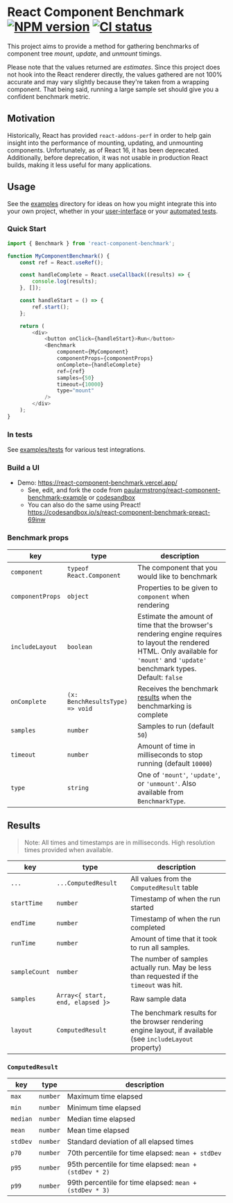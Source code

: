 # React Component Benchmark [![NPM version](https://img.shields.io/npm/v/react-component-benchmark?style=flat-square)](https://www.npmjs.com/package/react-component-benchmarkhttps://www.npmjs.com/package/react-component-benchmark) [![CI status](https://img.shields.io/github/checks-status/paularmstrong/react-component-benchmark/main?style=flat-square)](https://github.com/paularmstrong/react-component-benchmark/actions)

This project aims to provide a method for gathering benchmarks of component tree _mount_, _update_, and _unmount_ timings.

Please note that the values returned are _estimates_. Since this project does not hook into the React renderer directly, the values gathered are not 100% accurate and may vary slightly because they're taken from a wrapping component. That being said, running a large sample set should give you a confident benchmark metric.

## Motivation

Historically, React has provided `react-addons-perf` in order to help gain insight into the performance of mounting, updating, and unmounting components. Unfortunately, as of React 16, it has been deprecated. Additionally, before deprecation, it was not usable in production React builds, making it less useful for many applications.

## Usage

See the [examples](./examples) directory for ideas on how you might integrate this into your own project, whether in your [user-interface](#build-a-ui) or your [automated tests](./examples/tests/jest.test.js).

### Quick Start

```js
import { Benchmark } from 'react-component-benchmark';

function MyComponentBenchmark() {
	const ref = React.useRef();

	const handleComplete = React.useCallback((results) => {
		console.log(results);
	}, []);

	const handleStart = () => {
		ref.start();
	};

	return (
		<div>
			<button onClick={handleStart}>Run</button>
			<Benchmark
				component={MyComponent}
				componentProps={componentProps}
				onComplete={handleComplete}
				ref={ref}
				samples={50}
				timeout={10000}
				type="mount"
			/>
		</div>
	);
}
```

### In tests

See [examples/tests](./examples/tests/) for various test integrations.

### Build a UI

- Demo: https://react-component-benchmark.vercel.app/
  - See, edit, and fork the code from [paularmstrong/react-component-benchmark-example](https://github.com/paularmstrong/react-component-benchmark-example) or [codesandbox](https://codesandbox.io/s/react-component-benchmark-uy88d)
  - You can also do the same using Preact! https://codesandbox.io/s/react-component-benchmark-preact-69inw

### Benchmark props

| key              | type                            | description                                                                                                                                                                         |
| ---------------- | ------------------------------- | ----------------------------------------------------------------------------------------------------------------------------------------------------------------------------------- |
| `component`      | `typeof React.Component`        | The component that you would like to benchmark                                                                                                                                      |
| `componentProps` | `object`                        | Properties to be given to `component` when rendering                                                                                                                                |
| `includeLayout`  | `boolean`                       | Estimate the amount of time that the browser's rendering engine requires to layout the rendered HTML. Only available for `'mount'` and `'update'` benchmark types. Default: `false` |
| `onComplete`     | `(x: BenchResultsType) => void` | Receives the benchmark [results](#results) when the benchmarking is complete                                                                                                        |
| `samples`        | `number`                        | Samples to run (default `50`)                                                                                                                                                       |
| `timeout`        | `number`                        | Amount of time in milliseconds to stop running (default `10000`)                                                                                                                    |
| `type`           | `string`                        | One of `'mount'`, `'update'`, or `'unmount'`. Also available from `BenchmarkType`.                                                                                                  |

## Results

> Note: All times and timestamps are in milliseconds. High resolution times provided when available.

| key           | type                             | description                                                                                                |
| ------------- | -------------------------------- | ---------------------------------------------------------------------------------------------------------- |
| `...`         | `...ComputedResult`              | All values from the `ComputedResult` table                                                                 |
| `startTime`   | `number`                         | Timestamp of when the run started                                                                          |
| `endTime`     | `number`                         | Timestamp of when the run completed                                                                        |
| `runTime`     | `number`                         | Amount of time that it took to run all samples.                                                            |
| `sampleCount` | `number`                         | The number of samples actually run. May be less than requested if the `timeout` was hit.                   |
| `samples`     | `Array<{ start, end, elapsed }>` | Raw sample data                                                                                            |
| `layout`      | `ComputedResult`                 | The benchmark results for the browser rendering engine layout, if available (see `includeLayout` property) |

### `ComputedResult`

| key      | type     | description                                             |
| -------- | -------- | ------------------------------------------------------- |
| `max`    | `number` | Maximum time elapsed                                    |
| `min`    | `number` | Minimum time elapsed                                    |
| `median` | `number` | Median time elapsed                                     |
| `mean`   | `number` | Mean time elapsed                                       |
| `stdDev` | `number` | Standard deviation of all elapsed times                 |
| `p70`    | `number` | 70th percentile for time elapsed: `mean + stdDev`       |
| `p95`    | `number` | 95th percentile for time elapsed: `mean + (stdDev * 2)` |
| `p99`    | `number` | 99th percentile for time elapsed: `mean + (stdDev * 3)` |
